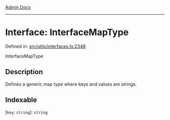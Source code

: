 [Admin Docs](/)

***

# Interface: InterfaceMapType

Defined in: [src/utils/interfaces.ts:2348](https://github.com/PalisadoesFoundation/talawa-admin/blob/main/src/utils/interfaces.ts#L2348)

InterfaceMapType

## Description

Defines a generic map type where keys and values are strings.

## Indexable

\[`key`: `string`\]: `string`
